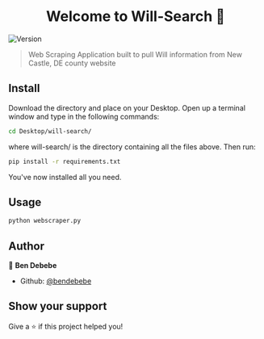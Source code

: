 <h1 align="center">Welcome to Will-Search 👋</h1>
<p>
  <img alt="Version" src="https://img.shields.io/badge/version-1.0-blue.svg?cacheSeconds=2592000" />
</p>

> Web Scraping Application built to pull Will information from New Castle, DE county website

## Install

Download the directory and place on your Desktop. Open up a terminal window and type in the following commands:

```sh
cd Desktop/will-search/
```
where will-search/ is the directory containing all the files above. Then run:

```sh
pip install -r requirements.txt
```

You've now installed all you need.

## Usage

```sh
python webscraper.py
```

## Author

👤 **Ben Debebe**

* Github: [@bendebebe](https://github.com/bendebebe)

## Show your support

Give a ⭐️ if this project helped you!
